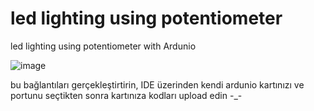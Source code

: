 # led lighting using potentiometer
 led lighting using potentiometer with Ardunio
 
 ![image](https://user-images.githubusercontent.com/93786600/224536073-24b311b4-7bd1-49cd-9ec6-61dd8de9b12c.png)

bu bağlantıları gerçekleştirtirin, IDE üzerinden kendi ardunio kartınızı ve portunu seçtikten sonra kartınıza kodları upload edin 
-_-
